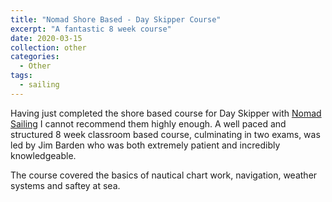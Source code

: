 ```yaml
---
title: "Nomad Shore Based - Day Skipper Course"
excerpt: "A fantastic 8 week course"
date: 2020-03-15
collection: other
categories:
  - Other
tags:
  - sailing
---
```



Having just completed the shore based course for Day Skipper with [Nomad Sailing](https://www.nomadsailing.co.uk/) I cannot recommend them highly enough. A well paced and structured 8 week classroom based course, culminating in two exams, was led by Jim Barden who was both extremely patient and incredibly knowledgeable.

The course covered the basics of nautical chart work, navigation, weather systems and saftey at sea.
